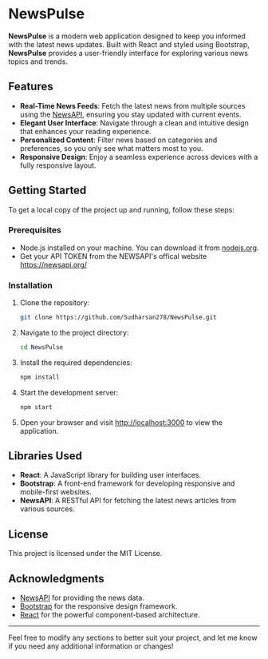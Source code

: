 # NewsPulse

**NewsPulse** is a modern web application designed to keep you informed with the latest news updates. Built with React and styled using Bootstrap, **NewsPulse** provides a user-friendly interface for exploring various news topics and trends.

## Features

- **Real-Time News Feeds**: Fetch the latest news from multiple sources using the [NewsAPI](https://newsapi.org/), ensuring you stay updated with current events.
- **Elegant User Interface**: Navigate through a clean and intuitive design that enhances your reading experience.
- **Personalized Content**: Filter news based on categories and preferences, so you only see what matters most to you.
- **Responsive Design**: Enjoy a seamless experience across devices with a fully responsive layout.

## Getting Started

To get a local copy of the project up and running, follow these steps:

### Prerequisites

- Node.js installed on your machine. You can download it from [nodejs.org](https://nodejs.org/).
- Get your API TOKEN from the NEWSAPI's offical website https://newsapi.org/

### Installation

1. Clone the repository:
   ```bash
   git clone https://github.com/Sudharsan278/NewsPulse.git
   ```

2. Navigate to the project directory:
   ```bash
   cd NewsPulse
   ```

3. Install the required dependencies:
   ```bash
   npm install
   ```

4. Start the development server:
   ```bash
   npm start
   ```

5. Open your browser and visit [http://localhost:3000](http://localhost:3000) to view the application.

## Libraries Used

- **React**: A JavaScript library for building user interfaces.
- **Bootstrap**: A front-end framework for developing responsive and mobile-first websites.
- **NewsAPI**: A RESTful API for fetching the latest news articles from various sources.

## License

This project is licensed under the MIT License.

## Acknowledgments

- [NewsAPI](https://newsapi.org/) for providing the news data.
- [Bootstrap](https://getbootstrap.com/) for the responsive design framework.
- [React](https://reactjs.org/) for the powerful component-based architecture.

---

Feel free to modify any sections to better suit your project, and let me know if you need any additional information or changes!
